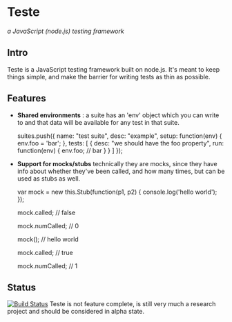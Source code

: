 Teste
=====
*a JavaScript (node.js) testing framework*

Intro
-----
Teste is a JavaScript testing framework built on node.js. It's meant to keep things simple, and make the barrier for writing tests as thin as possible.

Features
--------

  * **Shared environments** : a suite has an 'env' object which you can write to and that data will be available for any test in that suite.

	suites.push({
		name: "test suite",
		desc: "example",
		setup: function(env) {
			env.foo = 'bar';
		},
		tests: [
			{
				desc: "we should have the foo property",
				run: function(env) {
					env.foo;  // bar
				}
			}
		]
	});

  * **Support for mocks/stubs** technically they are mocks, since they have info about whether they've been called, and how many times, but can be used as stubs as well.

	var mock = new this.Stub(function(p1, p2) {
		console.log('hello world');
	});

	mock.called;  // false
	
	mock.numCalled;  // 0

	
	mock();  // hello world

	mock.called;  // true
	
	mock.numCalled;  // 1


Status
------
[![Build Status](https://secure.travis-ci.org/silverbucket/teste.png)](http://travis-ci.org/silverbucket/teste)
Teste is not feature complete, is still very much a research project and should be considered in alpha state.



